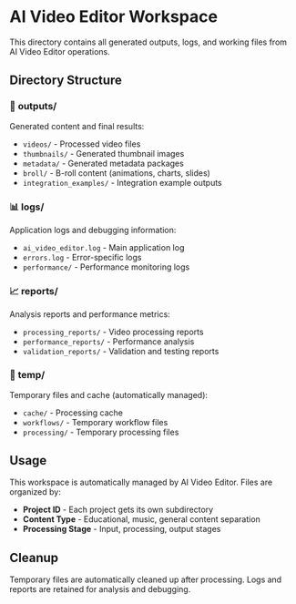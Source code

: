 # AI Video Editor Workspace

This directory contains all generated outputs, logs, and working files from AI Video Editor operations.

## Directory Structure

### 📁 **outputs/**
Generated content and final results:
- `videos/` - Processed video files
- `thumbnails/` - Generated thumbnail images  
- `metadata/` - Generated metadata packages
- `broll/` - B-roll content (animations, charts, slides)
- `integration_examples/` - Integration example outputs

### 📊 **logs/**
Application logs and debugging information:
- `ai_video_editor.log` - Main application log
- `errors.log` - Error-specific logs
- `performance/` - Performance monitoring logs

### 📈 **reports/**
Analysis reports and performance metrics:
- `processing_reports/` - Video processing reports
- `performance_reports/` - Performance analysis
- `validation_reports/` - Validation and testing reports

### 🔧 **temp/**
Temporary files and cache (automatically managed):
- `cache/` - Processing cache
- `workflows/` - Temporary workflow files
- `processing/` - Temporary processing files

## Usage

This workspace is automatically managed by AI Video Editor. Files are organized by:
- **Project ID** - Each project gets its own subdirectory
- **Content Type** - Educational, music, general content separation
- **Processing Stage** - Input, processing, output stages

## Cleanup

Temporary files are automatically cleaned up after processing. Logs and reports are retained for analysis and debugging.